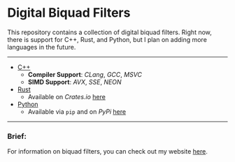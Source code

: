 # Digital Biquad Filters

This repository contains a collection of digital biquad filters. Right now, 
there is support for C++, Rust, and Python, but I plan on adding more languages 
in the future.

---

- [C++](cpp/)
    - **Compiler Support**: *CLang*, *GCC*, *MSVC*
    - **SIMD Support**: *AVX*, *SSE*, *NEON*
- [Rust](rust/)
    - Available on *Crates.io* [here](https://crates.io/crates/biquad-filters-rust)
- [Python](python/)
    - Available via `pip` and on *PyPi* [here](https://pypi.org/project/biquad-filters/)
---

### Brief:

For information on biquad filters, you can check out my
website [here](https://atparisi.com/html/digitalBiquadFilter.html). 